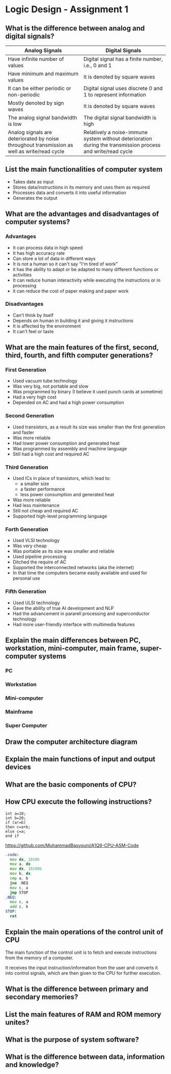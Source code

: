 # Logic Design - Assignment 1

## What is the difference between analog and digital signals?

<!-- ### Analog Signals

- Have infinite number of values
- Have minimum and maximum values
- It can be either periodic or non-periodic
- Mostly denoted by sign waves
- The analog signal bandwidth is low
- Analog signals are deteriorated by noise throughout transmission as well as write/read cycle
- Consumes lesser bandwidth compared to a digital signal

### Digital Signals

- Digital signal has a finite number, i.e., 0 and 1
- It is denoted by square waves
- Digital signal uses discrete 0 and 1 to represent information
- The digital signal bandwidth is high
- Relatively a noise-immune system without deterioration during the transmission process and write/read cycle -->

| Analog Signals                            | Digital Signals                                               |
|-------------------------------------------|---------------------------------------------------------------|
| Have infinite number of values            | Digital signal has a finite number, i.e., 0 and 1             |
| Have minimum and maximum values           | It is denoted by square waves                                 |
| It can be either periodic or non-periodic | Digital signal uses discrete 0 and 1 to represent information |
| Mostly denoted by sign waves              | It is denoted by square waves                                 |
| The analog signal bandwidth is low        | The digital signal bandwidth is high                          |
| Analog signals are deteriorated by noise throughout transmission as well as write/read cycle | Relatively a noise-immune system without deterioration during the transmission process and write/read cycle |

## List the main functionalities of computer system

- Takes date as input
- Stores data/instructions in its memory and uses them as required
- Processes data and converts it into useful information
- Generates the output

## What are the advantages and disadvantages of computer systems?

### Advantages

- It can process data in high speed
- It has high accuracy rate
- Can store a lot of data in different ways
- It is not a human so it can't say "I'm tired of work"
- it has the ability to adapt or be adapted to many different functions or activities
- It can reduce human interactivity while executing the instructions or in processing
- it can reduce the cost of paper making and paper work

### Disadvantages

- Can't think by itself
- Depends on human in building it and giving it instructions
- It is affected by the environment
- It can't feel or taste

## What are the main features of the first, second, third, fourth, and fifth computer generations?

### First Generation

- Used vacuum tube technology
- Was very big, not portable and slow
- Was programmed by binary (I believe it used punch cards at sometime)
- Had a very high cost
- Depended on AC and had a high power consumption

### Second Generation

- Used transistors, as a result its size was smaller than the first generation and faster
- Was more reliable
- Had lower power consumption and generated heat
- Was programmed by assembly and machine language
- Still had a high cost and required AC

### Third Generation

- Used ICs in place of transistors, which lead to:
  - a smaller size
  - a faster performance
  - less power consumption and generated heat
- Was more reliable
- Had less maintenance
- Still not cheap and required AC
- Supported high-level programming language

### Forth Generation

- Used VLSI technology
- Was very cheap
- Was portable as its size was smaller and reliable
- Used pipeline processing
- Ditched the require of AC
- Supported the interconnected networks (aka the internet)
- In that time the computers became easily available and used for personal use

### Fifth Generation

- Used ULSI technology
- Gave the ability of true AI development and NLP
- Had the advancement in pararell processing and superconductor technology
- Had more user-friendly interface with multimedia features

## Explain the main differences between PC, workstation, mini-computer, main frame, super-computer systems

### PC

### Workstation

### Mini-computer

### Mainframe

### Super Computer

## Draw the computer architecture diagram

## Explain the main functions of input and output devices

## What are the basic components of CPU?

## How CPU execute the following instructions?

```text
int a=10;
int b=20;
if (a!=b)
then c=a+b;
else c=a;
end if
```

<https://github.com/MuhammadBasyouni/A1Q9-CPU-ASM-Code>

```asm
.code:
  mov dx, 1010b
  mov a, dx
  mov dx, 10100b
  mov b, dx
  cmp a, b
  jne .NEQ
  mov c, a
  jmp STOP
.NEQ:
  mov c, a
  add c, b
STOP:
  ret
```

## Explain the main operations of the control unit of CPU

The main function of the control unit is to fetch and execute instructions from the memory of a computer.

It receives the input instruction/information from the user and converts it into control signals, which are then given to the CPU for further execution.

## What is the difference between primary and secondary memories?

## List the main features of RAM and ROM memory unites?

## What is the purpose of system software?

## What is the difference between data, information and knowledge?
